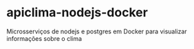 # apiclima-nodejs-docker
Microsserviços de nodejs e postgres em Docker para visualizar informações sobre o clima
